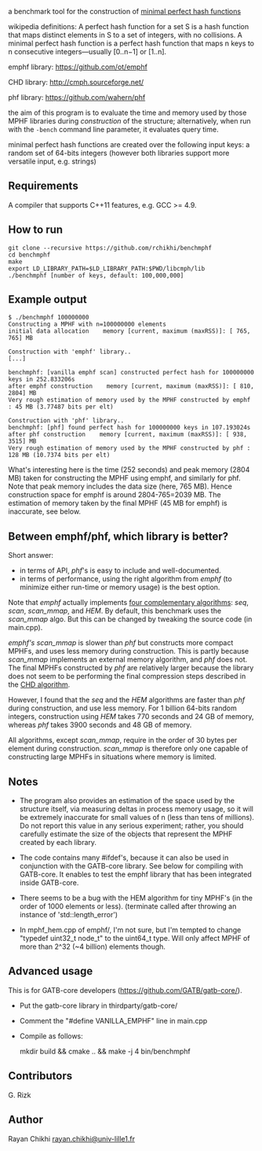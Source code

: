 a benchmark tool for the construction of [minimal perfect hash functions](https://en.wikipedia.org/wiki/Perfect_hash_function#Minimal_perfect_hash_function)

wikipedia definitions: A perfect hash function for a set S is a hash function that maps distinct elements in S to a set of integers, with no collisions. A minimal perfect hash function is a perfect hash function that maps n keys to n consecutive integers—usually [0..n−1] or [1..n].

emphf library: https://github.com/ot/emphf

CHD library: http://cmph.sourceforge.net/

phf library: https://github.com/wahern/phf

the aim of this program is to evaluate the time and memory used by
those MPHF libraries during _construction_ of the structure;
alternatively, when run with the ``-bench`` command line parameter, it evaluates
query time.

minimal perfect hash functions are created over the following input keys:
a random set of 64-bits integers
(however both libraries support more versatile input, e.g. strings)

Requirements
------------

A compiler that supports C++11 features, e.g. GCC >= 4.9.


How to run 
----------

    git clone --recursive https://github.com/rchikhi/benchmphf
    cd benchmphf
    make
    export LD_LIBRARY_PATH=$LD_LIBRARY_PATH:$PWD/libcmph/lib
    ./benchmphf [number of keys, default: 100,000,000]



Example output
--------------

    $ ./benchmphf 100000000
    Constructing a MPHF with n=100000000 elements
    initial data allocation    memory [current, maximum (maxRSS)]: [ 765,  765] MB
    
    Construction with 'emphf' library..
    [...]
    
    benchmphf: [vanilla emphf scan] constructed perfect hash for 100000000 keys in 252.833206s
    after emphf construction    memory [current, maximum (maxRSS)]: [ 810, 2804] MB 
    Very rough estimation of memory used by the MPHF constructed by emphf : 45 MB (3.77487 bits per elt)

    Construction with 'phf' library.. 
    benchmphf: [phf] found perfect hash for 100000000 keys in 107.193024s
    after phf construction    memory [current, maximum (maxRSS)]: [ 938, 3515] MB 
    Very rough estimation of memory used by the MPHF constructed by phf : 128 MB (10.7374 bits per elt)

What's interesting here is the time (252 seconds) and peak memory (2804 MB) taken
for constructing the MPHF using emphf, and similarly for phf. Note that peak memory
includes the data size (here, 765 MB). Hence construction space for emphf is around 2804-765=2039 MB.
The estimation of memory taken by the final MPHF (45 MB for emphf) is inaccurate, see below.



Between emphf/phf, which library is better?
----------------------------

Short answer: 
- in terms of API, _phf_'s is easy to include and well-documented.
- in terms of performance, using the right algorithm from _emphf_ (to minimize either run-time or memory usage) is the best option.

Note that _emphf_ actually implements [four complementary algorithms](https://github.com/ot/emphf): _seq_, _scan_, _scan_mmap_, and _HEM_. By default, this benchmark uses the _scan\_mmap_ algo. But this can be changed by tweaking the source code (in main.cpp).

_emphf's scan\_mmap_ is slower than _phf_ but constructs more compact MPHFs, and uses less memory during construction. This is partly because _scan\_mmap_ implements an external memory algorithm, and _phf_ does not. The final MPHFs constructed by _phf_  are relatively larger because the library does not seem to be performing the final compression steps described in the [CHD algorithm](http://cmph.sourceforge.net/chd.html).

However, I found that the _seq_ and the _HEM_ algorithms are faster than _phf_ during construction, and use less memory. For 1 billion 64-bits random integers, construction using _HEM_ takes 770 seconds and 24 GB of memory, whereas  _phf_ takes 3900 seconds and 48 GB of memory.

All algorithms, except _scan\_mmap_, require in the order of 30 bytes per element during construction. _scan\_mmap_ is therefore only one capable of constructing large MPHFs in situations where memory is limited.

Notes
-----

- The program also provides an estimation of the space used by the structure itself,
via measuring deltas in process memory usage, so it will be extremely inaccurate 
for small values of n  (less than tens of millions). Do not report this value 
in any serious experiment; rather, you should carefully estimate the size of the 
objects that represent the MPHF created by each library.


- The code contains many #ifdef's, because it can also be used in conjunction with the GATB-core library.
 See below for compiling with GATB-core. It enables to test the emphf library that has been integrated inside GATB-core.

- There seems to be a bug with the HEM algorithm for tiny MPHF's (in the order of 1000 elements or less).
(terminate called after throwing an instance of 'std::length_error')

- In mphf_hem.cpp of emphf/, I'm not sure, but I'm tempted to change "typedef uint32_t node_t" to the uint64_t type.
Will only affect MPHF of more than 2^32 (~4 billion) elements though.



Advanced usage
--------------

This is for GATB-core developers (https://github.com/GATB/gatb-core/).

- Put the gatb-core library in thirdparty/gatb-core/
- Comment the "#define VANILLA_EMPHF" line in main.cpp
- Compile as follows:

    mkdir build && cmake .. && make -j 4 
    bin/benchmphf


Contributors
-----------

G. Rizk


Author
------

Rayan Chikhi
rayan.chikhi@univ-lille1.fr

